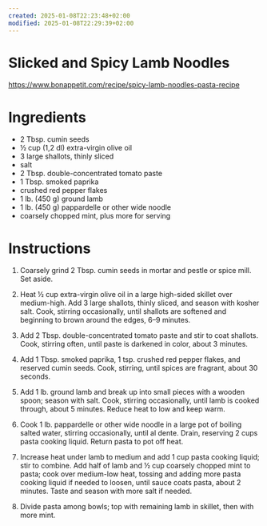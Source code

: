 ```yaml
---
created: 2025-01-08T22:23:48+02:00
modified: 2025-01-08T22:29:39+02:00
---
```


# Slicked and Spicy Lamb Noodles

https://www.bonappetit.com/recipe/spicy-lamb-noodles-pasta-recipe

 # Ingredients

- 2 Tbsp. cumin seeds
- ½ cup (1,2 dl) extra-virgin olive oil
- 3 large shallots, thinly sliced
- salt
- 2 Tbsp. double-concentrated tomato paste
- 1 Tbsp. smoked paprika
- crushed red pepper flakes
- 1 lb. (450 g) ground lamb
- 1 lb. (450 g) pappardelle or other wide noodle
- coarsely chopped mint, plus more for serving

# Instructions

1. Coarsely grind 2 Tbsp. cumin seeds in mortar and pestle or spice mill. Set aside. 

1. Heat ½ cup extra-virgin olive oil in a large high-sided skillet over medium-high. Add 3 large shallots, thinly sliced, and season with kosher salt. Cook, stirring occasionally, until shallots are softened and beginning to brown around the edges, 6–9 minutes. 

1. Add 2 Tbsp. double-concentrated tomato paste and stir to coat shallots. Cook, stirring often, until paste is darkened in color, about 3 minutes. 

1. Add 1 Tbsp. smoked paprika, 1 tsp. crushed red pepper flakes, and reserved cumin seeds. Cook, stirring, until spices are fragrant, about 30 seconds. 

1. Add 1 lb. ground lamb and break up into small pieces with a wooden spoon; season with salt. Cook, stirring occasionally, until lamb is cooked through, about 5 minutes. Reduce heat to low and keep warm. 

1. Cook 1 lb. pappardelle or other wide noodle in a large pot of boiling salted water, stirring occasionally, until al dente. Drain, reserving 2 cups pasta cooking liquid. Return pasta to pot off heat. 

1. Increase heat under lamb to medium and add 1 cup pasta cooking liquid; stir to combine. Add half of lamb and ½ cup coarsely chopped mint to pasta; cook over medium-low heat, tossing and adding more pasta cooking liquid if needed to loosen, until sauce coats pasta, about 2 minutes. Taste and season with more salt if needed.

1. Divide pasta among bowls; top with remaining lamb in skillet, then with more mint.
